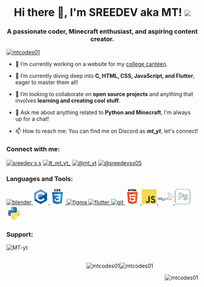 <h1 align="center">Hi there 👋, I'm SREEDEV aka MT! <img src="https://media.giphy.com/media/WUlplcMpOCEmTGBtBW/giphy.gif" width="40"></h1>
<h3 align="center">A passionate coder, Minecraft enthusiast, and aspiring content creator.</h3>

<p align="left"> <a href="https://github.com/ryo-ma/github-profile-trophy"><img src="https://github-profile-trophy.vercel.app/?username=mtcodes01" alt="mtcodes01" /></a> </p>

- 🔭 I’m currently working on a website for my [college canteen](https://github.com/MTCodes01/College-Canteen).

- 🌱 I’m currently diving deep into **C, HTML, CSS, JavaScript, and Flutter**, eager to master them all!

- 👯 I’m looking to collaborate on **open source projects** and anything that involves **learning and creating cool stuff**.

- 💬 Ask me about anything related to **Python and Minecraft**, I'm always up for a chat!

- 📫 How to reach me: You can find me on Discord as **_mt_yt_**, let's connect!

<h3 align="left">Connect with me:</h3>
<p align="left">
<a href="https://linkedin.com/in/sreedev s s" target="blank"><img align="center" src="https://raw.githubusercontent.com/rahuldkjain/github-profile-readme-generator/master/src/images/icons/Social/linked-in-alt.svg" alt="sreedev s s" height="30" width="40" /></a>
<a href="https://instagram.com/#_mt_yt_" target="blank"><img align="center" src="https://raw.githubusercontent.com/rahuldkjain/github-profile-readme-generator/master/src/images/icons/Social/instagram.svg" alt="#_mt_yt_" height="30" width="40" /></a>
<a href="https://www.youtube.com/c/@mt_yt" target="blank"><img align="center" src="https://raw.githubusercontent.com/rahuldkjain/github-profile-readme-generator/master/src/images/icons/Social/youtube.svg" alt="@mt_yt" height="30" width="40" /></a>
<a href="https://www.hackerrank.com/@sreedevss05" target="blank"><img align="center" src="https://raw.githubusercontent.com/rahuldkjain/github-profile-readme-generator/master/src/images/icons/Social/hackerrank.svg" alt="@sreedevss05" height="30" width="40" /></a>
</p>

<h3 align="left">Languages and Tools:</h3>
<p align="left"> 
  <a href="https://www.blender.org/" target="_blank" rel="noreferrer"> <img src="https://download.blender.org/branding/community/blender_community_badge_white.svg" alt="blender" width="40" height="40"/> </a>
  <a href="https://www.cprogramming.com/" target="_blank" rel="noreferrer"> <img src="https://raw.githubusercontent.com/devicons/devicon/master/icons/c/c-original.svg" alt="c" width="40" height="40"/> </a>
  <a href="https://www.w3schools.com/css/" target="_blank" rel="noreferrer"> <img src="https://raw.githubusercontent.com/devicons/devicon/master/icons/css3/css3-original-wordmark.svg" alt="css3" width="40" height="40"/> </a>
  <a href="https://www.figma.com/" target="_blank" rel="noreferrer"> <img src="https://www.vectorlogo.zone/logos/figma/figma-icon.svg" alt="figma" width="40" height="40"/> </a>
  <a href="https://flutter.dev" target="_blank" rel="noreferrer"> <img src="https://www.vectorlogo.zone/logos/flutterio/flutterio-icon.svg" alt="flutter" width="40" height="40"/> </a>
  <a href="https://git-scm.com/" target="_blank" rel="noreferrer"> <img src="https://www.vectorlogo.zone/logos/git-scm/git-scm-icon.svg" alt="git" width="40" height="40"/> </a>
  <a href="https://www.w3.org/html/" target="_blank" rel="noreferrer"> <img src="https://raw.githubusercontent.com/devicons/devicon/master/icons/html5/html5-original-wordmark.svg" alt="html5" width="40" height="40"/> </a>
  <a href="https://developer.mozilla.org/en-US/docs/Web/JavaScript" target="_blank" rel="noreferrer"> <img src="https://raw.githubusercontent.com/devicons/devicon/master/icons/javascript/javascript-original.svg" alt="javascript" width="40" height="40"/> </a>
  <a href="https://www.mysql.com/" target="_blank" rel="noreferrer"> <img src="https://raw.githubusercontent.com/devicons/devicon/master/icons/mysql/mysql-original-wordmark.svg" alt="mysql" width="40" height="40"/> </a>
  <a href="https://www.photoshop.com/en" target="_blank" rel="noreferrer"> <img src="https://raw.githubusercontent.com/devicons/devicon/master/icons/photoshop/photoshop-line.svg" alt="photoshop" width="40" height="40"/> </a>
  <a href="https://www.python.org" target="_blank" rel="noreferrer"> <img src="https://raw.githubusercontent.com/devicons/devicon/master/icons/python/python-original.svg" alt="python" width="40" height="40"/> </a>
</p>

<h3 align="left">Support:</h3>
<p><a href="https://www.buymeacoffee.com/MT-yt"> <img align="left" src="https://cdn.buymeacoffee.com/buttons/v2/default-yellow.png" height="50" width="210" alt="MT-yt" /></a></p><br><br>

<p><img align="left" src="https://github-readme-stats.vercel.app/api/top-langs?username=mtcodes01&show_icons=true&locale=en&layout=compact" alt="mtcodes01" /></p>

<p>&nbsp;<img align="left" src="https://github-readme-stats.vercel.app/api?username=mtcodes01&show_icons=true&locale=en" alt="mtcodes01" /></p>

<p><img align="right" src="https://github-readme-streak-stats.herokuapp.com/?user=mtcodes01&" alt="mtcodes01" /></p>
